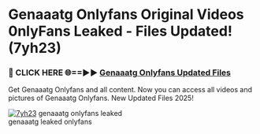 # Genaaatg Onlyfans Original Videos 0nlyFans Leaked - Files Updated! (7yh23)

<h3>🔴 CLICK HERE 🌐==►► <a href="https://tinyurl.com/2jnfzry5" rel="nofollow">Genaaatg Onlyfans Updated Files</a></h3>

Get Genaaatg Onlyfans and all content. Now you can access all videos and pictures of Genaaatg Onlyfans. New Updated Files 2025!

[![7yh23](https://i.imgur.com/GyGTBgg.gif)](https://tinyurl.com/2jnfzry5)
genaaatg onlyfans leaked<br>
genaaatg leaked onlyfans